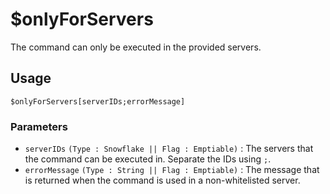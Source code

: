 # $onlyForServers
The command can only be executed in the provided servers.

## Usage
```
$onlyForServers[serverIDs;errorMessage]
```

### Parameters 
- `serverIDs` `(Type : Snowflake || Flag : Emptiable)` : The servers that the command can be executed in. Separate the IDs using `;`.
- `errorMessage` `(Type : String || Flag : Emptiable)` : The message that is returned when the command is used in a non-whitelisted server.
